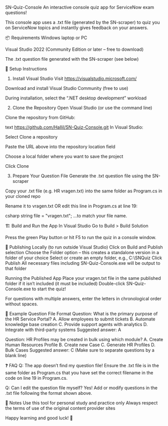 SN-Quiz-Console
An interactive console quiz app for ServiceNow exam questions!

This console app uses a .txt file (generated by the SN-scraper) to quiz you on ServiceNow topics and instantly gives feedback on your answers.

📦 Requirements
Windows laptop or PC

Visual Studio 2022 (Community Edition or later – free to download)

The .txt question file generated with the SN-scraper (see below)

🔹 Setup Instructions
1. Install Visual Studio
Visit https://visualstudio.microsoft.com/

Download and install Visual Studio Community (free to use)

During installation, select the “.NET desktop development” workload

2. Clone the Repository
Open Visual Studio (or use the command line)

Clone the repository from GitHub:

text
https://github.com/Hallil/SN-Quiz-Console.git
In Visual Studio:

Select Clone a repository

Paste the URL above into the repository location field

Choose a local folder where you want to save the project

Click Clone

3. Prepare Your Question File
Generate the .txt question file using the SN-scraper

Copy your .txt file (e.g. HR vragen.txt) into the same folder as Program.cs in your cloned repo

Rename it to vragen.txt OR edit this line in Program.cs at line 19:

csharp
string file = "vragen.txt";
…to match your file name.

🏗️ Build and Run the App
In Visual Studio
Go to Build > Build Solution

Press the green Play button or hit F5 to run the quiz in a console window.

🚀 Publishing Locally (to run outside Visual Studio)
Click on Build and Publish selection
Choose the Folder option – this creates a standalone version in a folder of your choice
Select or create an empty folder, e.g., C:\SNQuiz
Click Publish
All necessary files including SN-Quiz-Console.exe will be output to that folder

Running the Published App
Place your vragen.txt file in the same published folder if it isn’t included (it must be included)
Double-click SN-Quiz-Console.exe to start the quiz!

For questions with multiple answers, enter the letters in chronological order without spaces.

📝 Example Question File Format
Question: What is the primary purpose of the HR Service Portal?
A. Allow employees to submit tickets
B. Automate knowledge base creation
C. Provide support agents with analytics
D. Integrate with third-party systems
Suggested answer: A

Question: HR Profiles may be created in bulk using which module?
A. Create Human Resources Profile
B. Create new Case
C. Generate HR Profiles
D. Bulk Cases
Suggested answer: C
(Make sure to separate questions by a blank line)

❓ FAQ
Q: The app doesn’t find my question file!
Ensure the .txt file is in the same folder as Program.cs that you have set the correct filename in the code on line 19 in Program.cs.

Q: Can I edit the question file myself?
Yes! Add or modify questions in the .txt file following the format shown above.

📢 Notes
Use this tool for personal study and practice only
Always respect the terms of use of the original content provider sites

Happy learning and good luck! 🚀
